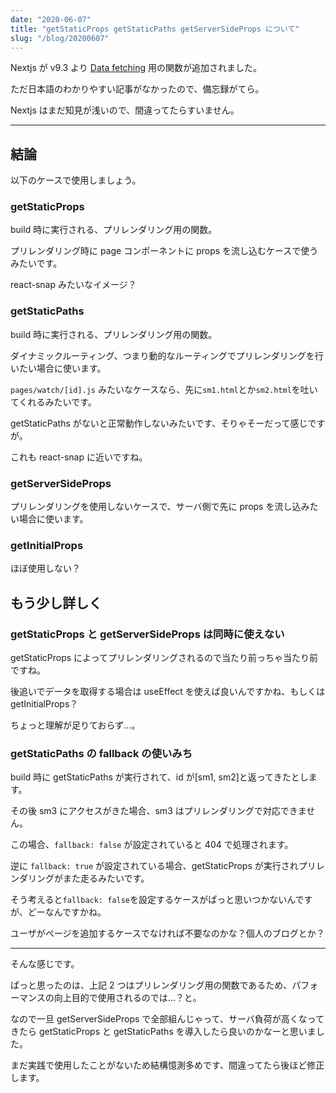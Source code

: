 ```yaml
---
date: "2020-06-07"
title: "getStaticProps getStaticPaths getServerSideProps について"
slug: "/blog/20200607"
---
```


Nextjs が v9.3 より [Data fetching](https://nextjs.org/docs/basic-features/data-fetching) 用の関数が追加されました。

ただ日本語のわかりやすい記事がなかったので、備忘録がてら。

Nextjs はまだ知見が浅いので、間違ってたらすいません。

---

## 結論

以下のケースで使用しましょう。

### getStaticProps

build 時に実行される、プリレンダリング用の関数。

プリレンダリング時に page コンポーネントに props を流し込むケースで使うみたいです。

react-snap みたいなイメージ？

### getStaticPaths

build 時に実行される、プリレンダリング用の関数。

ダイナミックルーティング、つまり動的なルーティングでプリレンダリングを行いたい場合に使います。

`pages/watch/[id].js` みたいなケースなら、先に`sm1.html`とか`sm2.html`を吐いてくれるみたいです。

getStaticPaths がないと正常動作しないみたいです、そりゃそーだって感じですが。

これも react-snap に近いですね。

### getServerSideProps

プリレンダリングを使用しないケースで、サーバ側で先に props を流し込みたい場合に使います。

### getInitialProps

ほぼ使用しない？

## もう少し詳しく

### getStaticProps と getServerSideProps は同時に使えない

getStaticProps によってプリレンダリングされるので当たり前っちゃ当たり前ですね。

後追いでデータを取得する場合は useEffect を使えば良いんですかね、もしくは getInitialProps？

ちょっと理解が足りておらず…。

### getStaticPaths の fallback の使いみち

build 時に getStaticPaths が実行されて、id が[sm1, sm2]と返ってきたとします。

その後 sm3 にアクセスがきた場合、sm3 はプリレンダリングで対応できません。

この場合、`fallback: false` が設定されていると 404 で処理されます。

逆に `fallback: true` が設定されている場合、getStaticProps が実行されプリレンダリングがまた走るみたいです。

そう考えると`fallback: false`を設定するケースがぱっと思いつかないんですが、どーなんですかね。

ユーザがページを追加するケースでなければ不要なのかな？個人のブログとか？

---

そんな感じです。

ぱっと思ったのは、上記 2 つはプリレンダリング用の関数であるため、パフォーマンスの向上目的で使用されるのでは…？と。

なので一旦 getServerSideProps で全部組んじゃって、サーバ負荷が高くなってきたら getStaticProps と getStaticPaths を導入したら良いのかなーと思いました。

まだ実践で使用したことがないため結構憶測多めです、間違ってたら後ほど修正します。
